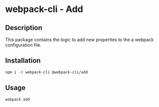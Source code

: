 # webpack-cli - Add

## Description

This package contains the logic to add new properties to the a webpack configuration file.

## Installation

```bash
npm i -D webpack-cli @webpack-cli/add
```

## Usage

```bash
webpack add
```
